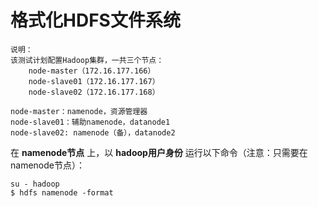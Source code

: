格式化HDFS文件系统
=================================================================================
```
说明：
该测试计划配置Hadoop集群，一共三个节点：
    node-master（172.16.177.166）
    node-slave01（172.16.177.167）
    node-slave02（172.16.177.168）

node-master：namenode，资源管理器
node-slave01：辅助namenode，datanode1
node-slave02: namenode（备），datanode2
```
在 **namenode节点** 上，以 **hadoop用户身份** 运行以下命令（注意：只需要在namenode节点）：
```shell
su - hadoop 
$ hdfs namenode -format
```

